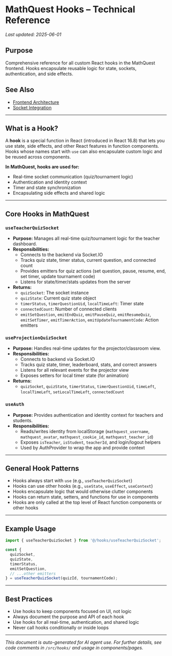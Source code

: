 <!-- filepath: /home/aflesch/mathquest/app/docs/frontend/hooks.md -->
# MathQuest Hooks – Technical Reference

_Last updated: 2025-06-01_

## Purpose
Comprehensive reference for all custom React hooks in the MathQuest frontend. Hooks encapsulate reusable logic for state, sockets, authentication, and side effects.

## See Also
- [Frontend Architecture](./frontend-architecture.md)
- [Socket Integration](./socket.md)

---

## What is a Hook?
A **hook** is a special function in React (introduced in React 16.8) that lets you use state, side effects, and other React features in function components. Hooks whose names start with `use` can also encapsulate custom logic and be reused across components.

**In MathQuest, hooks are used for:**
- Real-time socket communication (quiz/tournament logic)
- Authentication and identity context
- Timer and state synchronization
- Encapsulating side effects and shared logic

---

## Core Hooks in MathQuest

### `useTeacherQuizSocket`
- **Purpose:** Manages all real-time quiz/tournament logic for the teacher dashboard.
- **Responsibilities:**
  - Connects to the backend via Socket.IO
  - Tracks quiz state, timer status, current question, and connected count
  - Provides emitters for quiz actions (set question, pause, resume, end, set timer, update tournament code)
  - Listens for state/timer/stats updates from the server
- **Returns:**
  - `quizSocket`: The socket instance
  - `quizState`: Current quiz state object
  - `timerStatus`, `timerQuestionUid`, `localTimeLeft`: Timer state
  - `connectedCount`: Number of connected clients
  - `emitSetQuestion`, `emitEndQuiz`, `emitPauseQuiz`, `emitResumeQuiz`, `emitSetTimer`, `emitTimerAction`, `emitUpdateTournamentCode`: Action emitters

### `useProjectionQuizSocket`
- **Purpose:** Handles real-time updates for the projector/classroom view.
- **Responsibilities:**
  - Connects to backend via Socket.IO
  - Tracks quiz state, timer, leaderboard, stats, and correct answers
  - Listens for all relevant events for the projector view
  - Exposes setters for local timer state (for animation)
- **Returns:**
  - `quizSocket`, `quizState`, `timerStatus`, `timerQuestionUid`, `timeLeft`, `localTimeLeft`, `setLocalTimeLeft`, `connectedCount`

### `useAuth`
- **Purpose:** Provides authentication and identity context for teachers and students.
- **Responsibilities:**
  - Reads/writes identity from localStorage (`mathquest_username`, `mathquest_avatar`, `mathquest_cookie_id`, `mathquest_teacher_id`)
  - Exposes `isTeacher`, `isStudent`, `teacherId`, and login/logout helpers
  - Used by AuthProvider to wrap the app and provide context

---

## General Hook Patterns
- Hooks always start with `use` (e.g., `useTeacherQuizSocket`)
- Hooks can use other hooks (e.g., `useState`, `useEffect`, `useContext`)
- Hooks encapsulate logic that would otherwise clutter components
- Hooks can return state, setters, and functions for use in components
- Hooks are only called at the top level of React function components or other hooks

---

## Example Usage

```typescript
import { useTeacherQuizSocket } from '@/hooks/useTeacherQuizSocket';

const {
  quizSocket,
  quizState,
  timerStatus,
  emitSetQuestion,
  // ...other emitters
} = useTeacherQuizSocket(quizId, tournamentCode);
```

---

## Best Practices
- Use hooks to keep components focused on UI, not logic
- Always document the purpose and API of each hook
- Use hooks for all real-time, authentication, and shared logic
- Never call hooks conditionally or inside loops

---

*This document is auto-generated for AI agent use. For further details, see code comments in `/src/hooks/` and usage in components/pages.*
